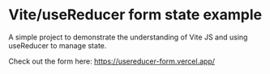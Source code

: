 # Vite/useReducer form state example
A simple project to demonstrate the understanding of Vite JS and using useReducer to manage state.

Check out the form here: https://usereducer-form.vercel.app/
